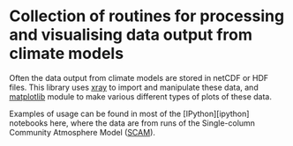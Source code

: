 # Collection of routines for processing and visualising data output from climate models

Often the data output from climate models are stored in netCDF or HDF files.  This library uses
[xray][xray] to import and manipulate these data, 
and [matplotlib][matplotlib] module to make various different types of plots of these data.

Examples of usage can be found in most of the [IPython][ipython] notebooks here, where the data
are from runs of the Single-column Community Atmosphere Model ([SCAM][scam]).


[xray]: http://xray.readthedocs.org/en/stable/
[matplotlib]: http://matplotlib.org/
[scam]: http://www.cesm.ucar.edu/models/atm-cam/